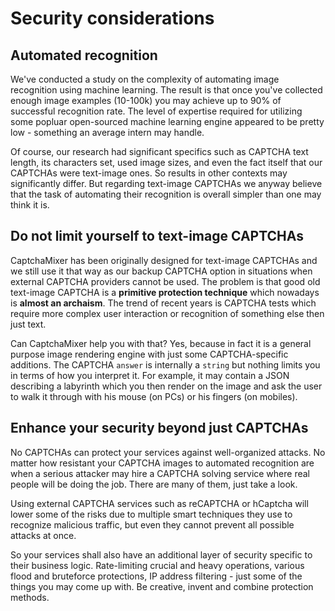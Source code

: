 # Security considerations

## Automated recognition

We've conducted a study on the complexity of automating image recognition using machine learning.
The result is that once you've collected enough image examples (10-100k) you may achieve up to 90% of successful recognition rate.
The level of expertise required for utilizing some popluar open-sourced machine learning engine appeared to be pretty low - something an average intern may handle.

Of course, our research had significant specifics such as CAPTCHA text length, its characters set, used image sizes, and even the fact itself that our CAPTCHAs were text-image ones.
So results in other contexts may significantly differ.
But regarding text-image CAPTCHAs we anyway believe that the task of automating their recognition is overall simpler than one may think it is.

## Do not limit yourself to text-image CAPTCHAs

CaptchaMixer has been originally designed for text-image CAPTCHAs and we still use it that way as our backup CAPTCHA option in situations when external CAPTCHA providers cannot be used.
The problem is that good old text-image CAPTCHA is a **primitive protection technique** which nowadays is **almost an archaism**.
The trend of recent years is CAPTCHA tests which require more complex user interaction or recognition of something else then just text.

Can CaptchaMixer help you with that?
Yes, because in fact it is a general purpose image rendering engine with just some CAPTCHA-specific additions.
The CAPTCHA `answer` is internally a `string` but nothing limits you in terms of how you interpret it.
For example, it may contain a JSON describing a labyrinth which you then render on the image and ask the user to walk it through with his mouse (on PCs) or his fingers (on mobiles).

## Enhance your security beyond just CAPTCHAs

No CAPTCHAs can protect your services against well-organized attacks.
No matter how resistant your CAPTCHA images to automated recognition are when a serious attacker may hire a CAPTCHA solving service where real people will be doing the job.
There are many of them, just take a look.

Using external CAPTCHA services such as reCAPTCHA or hCaptcha will lower some of the risks due to multiple smart techniques they use to recognize malicious traffic, but even they cannot prevent all possible attacks at once.

So your services shall also have an additional layer of security specific to their business logic.
Rate-limiting crucial and heavy operations, various flood and bruteforce protections, IP address filtering - just some of the things you may come up with.
Be creative, invent and combine protection methods.